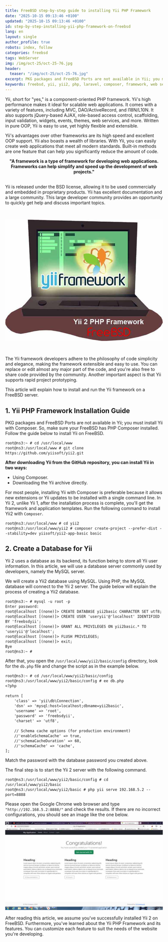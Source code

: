 ```yaml
---
title: FreeBSD step-by-step guide to installing Yii PHP Framework
date: "2025-10-15 09:13:46 +0100"
updated: "2025-10-15 09:13:46 +0100"
id: step-by-step-installing-yii-php-framework-on-freebsd
lang: en
layout: single
author_profile: true
robots: index, follow
categories: freebsd
tags: WebServer
img: /img/oct-25/oct-25-76.jpg
header: 
  teaser: "/img/oct-25/oct-25-76.jpg"
excerpt: PKG packages and FreeBSD Ports are not available in Yii; you must install Yii with Composer. So, make sure your FreeBSD has PHP Composer installed. Follow the guide below to install Yii on FreeBSD.
keywords: freebsd, yii, yii2, php, laravel, composer, framework, web server, apache, nginx, installing
---
```


Yii, short for "yes," is a component-oriented PHP framework. Yii's high performance makes it ideal for scalable web applications. It comes with a variety of features, including MVC, DAO/ActiveRecord, and I18N/L10N. It also supports jQuery-based AJAX, role-based access control, scaffolding, input validation, widgets, events, themes, web services, and more. Written in pure OOP, Yii is easy to use, yet highly flexible and extensible.

Yii's advantages over other frameworks are its high speed and excellent OOP support. Yii also boasts a wealth of libraries. With Yii, you can easily create web applications that meet all modern standards. Built-in methods are one feature that can help you significantly reduce the amount of code.

<div align="center">
    <b>
"A framework is a type of framework for developing web applications. Frameworks can help simplify and speed up the development of web projects."
    </b>
</div>

<br/>

Yii is released under the BSD license, allowing it to be used commercially and embedded in proprietary products. Yii has excellent documentation and a large community. This large developer community provides an opportunity to quickly get help and discuss important topics.

<br/>

![How to install Yii PHP Framework on FreeBSD](/img/oct-25/oct-25-76.jpg)

<br/>


The Yii framework developers adhere to the philosophy of code simplicity and elegance, making the framework extensible and easy to use. You can replace or edit almost any major part of the code, and you're also free to share code provided by the community. Another important aspect is that Yii supports rapid project prototyping.

This article will explain how to install and run the Yii framework on a FreeBSD server.

## 1. Yii PHP Framework Installation Guide
PKG packages and FreeBSD Ports are not available in Yii; you must install Yii with Composer. So, make sure your FreeBSD has PHP Composer installed. Follow the guide below to install Yii on FreeBSD.

```
root@ns3:~ # cd /usr/local/www
root@ns3:/usr/local/www # git clone https://github.com/yiisoft/yii2.git
```

**After downloading Yii from the GitHub repository, you can install Yii in two ways:**
- Using Composer.
- Downloading the Yii archive directly.

For most people, installing Yii with Composer is preferable because it allows new extensions or Yii updates to be installed with a single command line. In Yii 2, unlike Yii 1, after the installation process is complete, you'll get the framework and application templates. Run the following command to install Yii2 with `Composer`.

```
root@ns3:/usr/local/www # cd yii2
root@ns3:/usr/local/www/yii2 # composer create-project --prefer-dist --stability=dev yiisoft/yii2-app-basic basic
```

## 2. Create a Database for Yii

Yii 2 uses a database as its backend, its function being to store all Yii user information. In this article, we will use a database server commonly used by developers, namely the MySQL server.

We will create a Yii2 database using MySQL. Using PHP, the MySQL database will connect to the Yii 2 server. The guide below will explain the process of creating a Yii2 database.


```
root@ns3:~ # mysql -u root -p
Enter password:
root@localhost [(none)]> CREATE DATABASE yii2basic CHARACTER SET utf8;
root@localhost [(none)]> CREATE USER 'useryii'@'localhost' IDENTIFIED BY 'freebsdyii';
root@localhost [(none)]> GRANT ALL PRIVILEGES ON yii2basic.* TO 'useryii'@'localhost';
root@localhost [(none)]> FLUSH PRIVILEGES;
root@localhost [(none)]> exit;
Bye
root@ns3:~ #
```

After that, you open the `/usr/local/www/yii2/basic/config` directory, look for the `db.php` file and change the script as in the example below.


```
root@ns3:~ # cd /usr/local/www/yii2/basic/config
root@ns3:/usr/local/www/yii2/basic/config # ee db.php
<?php

return [
    'class' => 'yii\db\Connection',
    'dsn' => 'mysql:host=localhost;dbname=yii2basic',
    'username' => 'root',
    'password' => 'freebsdyii',
    'charset' => 'utf8',

    // Schema cache options (for production environment)
    //'enableSchemaCache' => true,
    //'schemaCacheDuration' => 60,
    //'schemaCache' => 'cache',
];
```

Match the password with the database password you created above.

The final step is to start the Yii 2 server with the following command.


```
root@ns3:/usr/local/www/yii2/basic/config # cd /usr/local/www/yii2/basic
root@ns3:/usr/local/www/yii2/basic # php yii serve 192.168.5.2 --port=8888
```

Please open the Google Chrome web browser and type `"http://192.168.5.2:8888/"` and check the results. If there are no incorrect configurations, you should see an image like the one below.

![Yii PHP Framework Dashboard](https://raw.githubusercontent.com/unixwinbsd/unixbsdshell.github.io/refs/heads/main/img/oct-25-77.jpg)


After reading this article, we assume you've successfully installed Yii 2 on FreeBSD. Furthermore, you've learned about the Yii PHP Framework and its features. You can customize each feature to suit the needs of the website you're developing.
